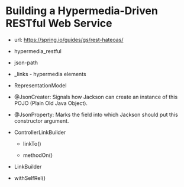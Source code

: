 # Building a Hypermedia-Driven RESTful Web Service

- url: <https://spring.io/guides/gs/rest-hateoas/>

- hypermedia_restful

- json-path

- _links - hypermedia elements

- RepresentationModel

- @JsonCreater: Signals how Jackson can create an instance of this POJO (Plain Old Java Object).

- @JsonProperty: Marks the field into which Jackson should put this constructor argument.

- ControllerLinkBuilder

  - linkTo()

  - methodOn()

- LinkBuilder

- withSelfRel()